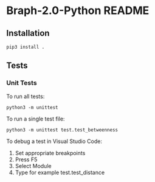 # Braph-2.0-Python README

## Installation

    pip3 install .

## Tests

### Unit Tests

To run all tests:

    python3 -m unittest

To run a single test file:

    python3 -m unittest test.test_betweenness

To debug a test in Visual Studio Code:

1. Set appropriate breakpoints
1. Press F5
1. Select Module
1. Type for example test.test_distance

